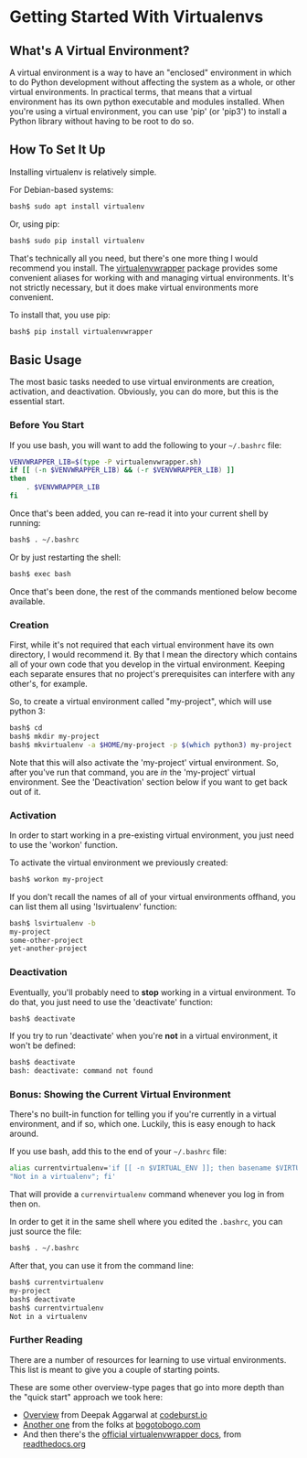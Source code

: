 # Getting Started With Virtualenvs

## What's A Virtual Environment?

A virtual environment is a way to have an "enclosed" environment in which to do Python
development without affecting the system as a whole, or other virtual environments.  In
practical terms, that means that a virtual environment has its own python executable and
modules installed.  When you're using a virtual environment, you can use 'pip' (or 'pip3')
to install a Python library without having to be root to do so.

## How To Set It Up

Installing virtualenv is relatively simple.

For Debian-based systems:

```bash
bash$ sudo apt install virtualenv
```

Or, using pip:

```bash
bash$ sudo pip install virtualenv
```

That's technically all you need, but there's one more thing I would recommend you install.
The [virtualenvwrapper](https://virtualenvwrapper.readthedocs.io/en/latest/) package
provides some convenient aliases for working with and managing virtual environments.  It's
not strictly necessary, but it does make virtual environments more convenient.

To install that, you use pip:

```bash
bash$ pip install virtualenvwrapper
```

## Basic Usage

The most basic tasks needed to use virtual environments are creation, activation, and
deactivation.  Obviously, you can do more, but this is the essential start.

### Before You Start

If you use bash, you will want to add the following to your `~/.bashrc` file:

```bash
VENVWRAPPER_LIB=$(type -P virtualenvwrapper.sh)
if [[ (-n $VENVWRAPPER_LIB) && (-r $VENVWRAPPER_LIB) ]]
then
    . $VENVWRAPPER_LIB
fi
```

Once that's been added, you can re-read it into your current shell by running:

```bash
bash$ . ~/.bashrc
```

Or by just restarting the shell:

```bash
bash$ exec bash
```

Once that's been done, the rest of the commands mentioned below become available.

### Creation

First, while it's not required that each virtual environment have its own directory, I
would recommend it.  By that I mean the directory which contains all of your own code that
you develop in the virtual environment.  Keeping each separate ensures that no project's
prerequisites can interfere with any other's, for example.

So, to create a virtual environment called "my-project", which will use python 3:

```bash
bash$ cd
bash$ mkdir my-project
bash$ mkvirtualenv -a $HOME/my-project -p $(which python3) my-project
```

Note that this will also activate the 'my-project' virtual environment.  So, after you've
run that command, you are *in* the 'my-project' virtual environment.  See the
'Deactivation' section below if you want to get back out of it.

### Activation

In order to start working in a pre-existing virtual environment, you just need to use the
'workon' function.

To activate the virtual environment we previously created:

```bash
bash$ workon my-project
```

If you don't recall the names of all of your virtual environments offhand, you can list
them all using 'lsvirtualenv' function:

```bash
bash$ lsvirtualenv -b
my-project
some-other-project
yet-another-project
```

### Deactivation

Eventually, you'll probably need to **stop** working in a virtual environment.  To do
that, you just need to use the 'deactivate' function:

```bash
bash$ deactivate
```

If you try to run 'deactivate' when you're **not** in a virtual environment, it won't be
defined:

```bash
bash$ deactivate
bash: deactivate: command not found
```

### Bonus: Showing the Current Virtual Environment

There's no built-in function for telling you if you're currently in a virtual environment,
and if so, which one.  Luckily, this is easy enough to hack around.

If you use bash, add this to the end of your `~/.bashrc` file:

```bash
alias currentvirtualenv='if [[ -n $VIRTUAL_ENV ]]; then basename $VIRTUAL_ENV; else echo
"Not in a virtualenv"; fi'
```

That will provide a `currenvirtualenv` command whenever you log in from then on.

In order to get it in the same shell where you edited the `.bashrc`, you can just source
the file:

```bash
bash$ . ~/.bashrc
```

After that, you can use it from the command line:

```bash
bash$ currentvirtualenv
my-project
bash$ deactivate
bash$ currentvirtualenv
Not in a virtualenv
```

### Further Reading

There are a number of resources for learning to use virtual environments.  This list is
meant to give you a couple of starting points.

These are some other overview-type pages that go into more depth than the "quick start"
approach we took here:
* [Overview](https://codeburst.io/understanding-python-installation-and-virtualenv-a-friendly-guide-for-beginners-and-2b82859b06ae)
  from Deepak Aggarwal at [codeburst.io](https://codeburst.io)
* [Another one](https://www.bogotobogo.com/python/python_virtualenv_virtualenvwrapper.php)
  from the folks at [bogotobogo.com](https://www.bogotobogo.com/index.php)
* And then there's the [official virtualenvwrapper docs](https://virtualenvwrapper.readthedocs.io/en/latest/),
  from [readthedocs.org](https://readthedocs.org/)


